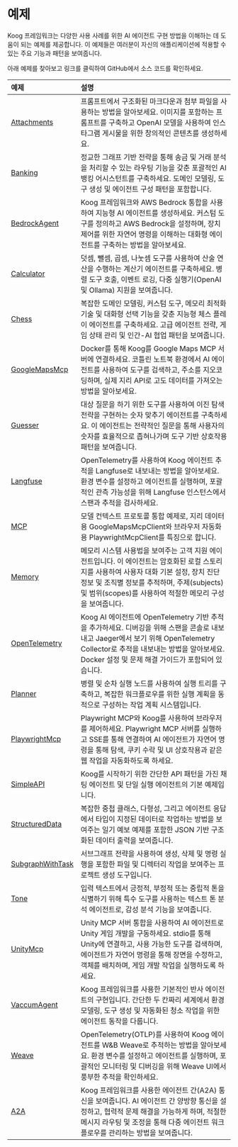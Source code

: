 # 예제

Koog 프레임워크는 다양한 사용 사례를 위한 AI 에이전트 구현 방법을 이해하는 데 도움이 되는 예제를 제공합니다.
이 예제들은 여러분이 자신의 애플리케이션에 적용할 수 있는 주요 기능과 패턴을 보여줍니다.

아래 예제를 찾아보고 링크를 클릭하여 GitHub에서 소스 코드를 확인하세요.

| 예제                                                                                                                                | 설명                                                                                                                                                                                                                                                                                                                                                                                               |
|:------------------------------------------------------------------------------------------------------------------------------------|:---------------------------------------------------------------------------------------------------------------------------------------------------------------------------------------------------------------------------------------------------------------------------------------------------------------------------------------------------------------------------------------------------|
| [Attachments](examples/Attachments.md)                                                                                              | 프롬프트에서 구조화된 마크다운과 첨부 파일을 사용하는 방법을 알아보세요. 이미지를 포함하는 프롬프트를 구축하고 OpenAI 모델을 사용하여 인스타그램 게시물을 위한 창의적인 콘텐츠를 생성하세요.                                                                                                                                                                                                                                                                  |
| [Banking](examples/Banking.md)                                                                                                      | 정교한 그래프 기반 전략을 통해 송금 및 거래 분석을 처리할 수 있는 라우팅 기능을 갖춘 포괄적인 AI 뱅킹 어시스턴트를 구축하세요. 도메인 모델링, 도구 생성 및 에이전트 구성 패턴을 포함합니다.                                                                                                                                                                                                                                                                   |
| [BedrockAgent](examples/BedrockAgent.md)                                                                                            | Koog 프레임워크와 AWS Bedrock 통합을 사용하여 지능형 AI 에이전트를 생성하세요. 커스텀 도구를 정의하고 AWS Bedrock을 설정하며, 장치 제어를 위한 자연어 명령을 이해하는 대화형 에이전트를 구축하는 방법을 알아보세요.                                                                                                                                                                                                                                                  |
| [Calculator](examples/Calculator.md)                                                                                                | 덧셈, 뺄셈, 곱셈, 나눗셈 도구를 사용하여 산술 연산을 수행하는 계산기 에이전트를 구축하세요. 병렬 도구 호출, 이벤트 로깅, 다중 실행기(OpenAI 및 Ollama) 지원을 보여줍니다.                                                                                                                                                                                                                                                               |
| [Chess](examples/Chess.md)                                                                                                          | 복잡한 도메인 모델링, 커스텀 도구, 메모리 최적화 기술 및 대화형 선택 기능을 갖춘 지능형 체스 플레이 에이전트를 구축하세요. 고급 에이전트 전략, 게임 상태 관리 및 인간-AI 협업 패턴을 보여줍니다.                                                                                                                                                                                                                                                                                                |
| [GoogleMapsMcp](examples/GoogleMapsMcp.md)                                                                                          | Docker를 통해 Koog를 Google Maps MCP 서버에 연결하세요. 코틀린 노트북 환경에서 AI 에이전트를 사용하여 도구를 검색하고, 주소를 지오코딩하며, 실제 지리 API로 고도 데이터를 가져오는 방법을 알아보세요.                                                                                                                                                                                                                                                                                         |
| [Guesser](examples/Guesser.md)                                                                                                      | 대상 질문을 하기 위한 도구를 사용하여 이진 탐색 전략을 구현하는 숫자 맞추기 에이전트를 구축하세요. 이 에이전트는 전략적인 질문을 통해 사용자의 숫자를 효율적으로 좁혀나가며 도구 기반 상호작용 패턴을 보여줍니다.                                                                                                                                                                                                                                      |
| [Langfuse](examples/Langfuse.md)                                                                                                    | OpenTelemetry를 사용하여 Koog 에이전트 추적을 Langfuse로 내보내는 방법을 알아보세요. 환경 변수를 설정하고 에이전트를 실행하며, 포괄적인 관측 가능성을 위해 Langfuse 인스턴스에서 스팬과 추적을 검사하세요.                                                                                                                                                                                                                                      |
| [MCP](https://github.com/JetBrains/koog/tree/develop/examples/src/main/kotlin/ai/koog/agents/example/mcp)                           | 모델 컨텍스트 프로토콜 통합 예제로, 지리 데이터용 GoogleMapsMcpClient와 브라우저 자동화용 PlaywrightMcpClient를 특징으로 합니다.                                                                                                                                                                                                                                                                                                                                            |
| [Memory](https://github.com/JetBrains/koog/tree/develop/examples/src/main/kotlin/ai/koog/agents/example/memory)                     | 메모리 시스템 사용법을 보여주는 고객 지원 에이전트입니다. 이 에이전트는 암호화된 로컬 스토리지를 사용하여 사용자 대화 기본 설정, 장치 진단 정보 및 조직별 정보를 추적하며, 주제(subjects) 및 범위(scopes)를 사용하여 적절한 메모리 구성을 보여줍니다.                                                                                                                                                                                                                                                                                        |
| [OpenTelemetry](examples/OpenTelemetry.md)                                                                                          | Koog AI 에이전트에 OpenTelemetry 기반 추적을 추가하세요. 디버깅을 위해 스팬을 콘솔로 내보내고 Jaeger에서 보기 위해 OpenTelemetry Collector로 추적을 내보내는 방법을 알아보세요. Docker 설정 및 문제 해결 가이드가 포함되어 있습니다.                                                                                                                                                                                                                                                        |
| [Planner](https://github.com/JetBrains/koog/tree/develop/examples/src/main/kotlin/ai/koog/agents/example/planner)                   | 병렬 및 순차 실행 노드를 사용하여 실행 트리를 구축하고, 복잡한 워크플로우를 위한 실행 계획을 동적으로 구성하는 작업 계획 시스템입니다.                                                                                                                                                                                                                                                                                                                                                             |
| [PlaywrightMcp](examples/PlaywrightMcp.md)                                                                                          | Playwright MCP와 Koog를 사용하여 브라우저를 제어하세요. Playwright MCP 서버를 실행하고 SSE를 통해 연결하여 AI 에이전트가 자연어 명령을 통해 탐색, 쿠키 수락 및 UI 상호작용과 같은 웹 작업을 자동화하도록 하세요.                                                                                                                                                                                                               |
| [SimpleAPI](https://github.com/JetBrains/koog/tree/develop/examples/src/main/kotlin/ai/koog/agents/example/simpleapi)               | Koog를 시작하기 위한 간단한 API 패턴을 가진 채팅 에이전트 및 단일 실행 에이전트의 기본 예제입니다.                                                                                                                                                                                                                                                                                                                                                       |
| [StructuredData](https://github.com/JetBrains/koog/tree/develop/examples/src/main/kotlin/ai/koog/agents/example/structureddata)     | 복잡한 중첩 클래스, 다형성, 그리고 에이전트 응답에서 타입이 지정된 데이터로 작업하는 방법을 보여주는 일기 예보 예제를 포함한 JSON 기반 구조화된 데이터 출력을 보여줍니다.                                                                                                                                                                                                                                                                  |
| [SubgraphWithTask](https://github.com/JetBrains/koog/tree/develop/examples/src/main/kotlin/ai/koog/agents/example/subgraphwithtask) | 서브그래프 전략을 사용하여 생성, 삭제 및 명령 실행을 포함한 파일 및 디렉터리 작업을 보여주는 프로젝트 생성 도구입니다.                                                                                                                                                                                                                                                                                                                                                                                       |
| [Tone](https://github.com/JetBrains/koog/tree/develop/examples/src/main/kotlin/ai/koog/agents/example/tone)                         | 입력 텍스트에서 긍정적, 부정적 또는 중립적 톤을 식별하기 위해 특수 도구를 사용하는 텍스트 톤 분석 에이전트로, 감성 분석 기능을 보여줍니다.                                                                                                                                                                                                                                                                                                                              |
| [UnityMcp](examples/UnityMcp.md)                                                                                                    | Unity MCP 서버 통합을 사용하여 AI 에이전트로 Unity 게임 개발을 구동하세요. stdio를 통해 Unity에 연결하고, 사용 가능한 도구를 검색하며, 에이전트가 자연어 명령을 통해 장면을 수정하고, 객체를 배치하며, 게임 개발 작업을 실행하도록 하세요.                                                                                                                                                                                                                                                                                       |
| [VaccumAgent](examples/VaccumAgent.md)                                                                                              | Koog 프레임워크를 사용한 기본적인 반사 에이전트의 구현입니다. 간단한 두 칸짜리 세계에서 환경 모델링, 도구 생성 및 자동화된 청소 작업을 위한 에이전트 동작을 다룹니다.                                                                                                                                                                                                                                                          |
| [Weave](examples/Weave.md)                                                                                                          | OpenTelemetry(OTLP)를 사용하여 Koog 에이전트를 W&B Weave로 추적하는 방법을 알아보세요. 환경 변수를 설정하고 에이전트를 실행하며, 포괄적인 모니터링 및 디버깅을 위해 Weave UI에서 풍부한 추적을 확인하세요.                                                                                                                                                                                                               |
| [A2A](https://github.com/JetBrains/koog/tree/develop/examples/simple-examples/src/main/kotlin/ai/koog/agents/example/a2a)           | Koog 프레임워크를 사용한 에이전트 간(A2A) 통신을 보여줍니다. AI 에이전트 간 양방향 통신을 설정하고, 협력적 문제 해결을 가능하게 하며, 적절한 메시지 라우팅 및 조정을 통해 다중 에이전트 워크플로우를 관리하는 방법을 보여줍니다.                                                                                                                                                                                           |